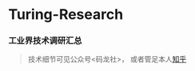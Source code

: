 # Turing-Research

### 工业界技术调研汇总
> 技术细节可见公众号<码龙社>， 或者管足本人[知乎](https://www.zhihu.com/people/TuringEmmy)